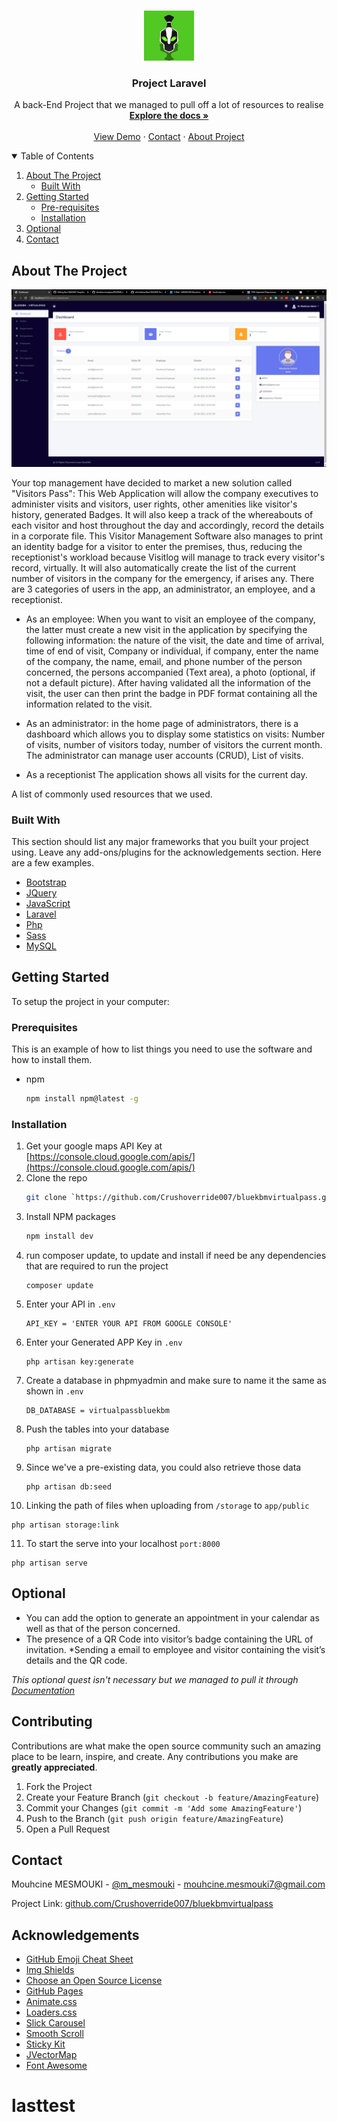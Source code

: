 
<br />
<p align="center">
  <a href="Readmeimages/site_logo.png">
    <img src="Readmeimages/site_logo.png" alt="Logo" width="80" height="80">
  </a>

  <h3 align="center">Project Laravel</h3>

  <p align="center">
    A back-End Project that we managed to pull off a lot of resources to realise 
    <br />
    <a href="https://github.com/crushoverride007/bluekbmvirtualpass"><strong>Explore the docs »</strong></a>
    <br />
    <br />
    <a href="https://github.com/crushoverride007/bluekbmvirtualpass">View Demo</a>
    ·
    <a href="https://github.com/crushoverride007/bluekbmvirtualpass">Contact</a>
    ·
    <a href="https://github.com/crushoverride007/bluekbmvirtualpass">About Project</a>
  </p>
</p>


<details open="open">
  <summary>Table of Contents</summary>
  <ol>
    <li>
      <a href="#about-the-project">About The Project</a>
      <ul>
        <li><a href="#built-with">Built With</a></li>
      </ul>
    </li>
    <li>
      <a href="#getting-started">Getting Started</a>
      <ul>
        <li><a href="#prerequisites">Pre-requisites</a></li>
        <li><a href="#installation">Installation</a></li>
      </ul>
    </li>
    <li><a href="#optional">Optional</a></li>
    <li><a href="#contact">Contact</a></li>
  </ol>
</details>



## About The Project

[![Product Name Screen Shot][product-screenshot]](https://github.com/crushoverride007/bluekbmvirtualpass)

Your top management have decided to market a new solution called "Visitors Pass": This Web Application will allow the company executives to administer visits and visitors, 
user rights, other amenities like visitor's history, generated Badges. It will also keep a track of the whereabouts of each visitor and host throughout the day
and accordingly, record the details in a corporate file. This Visitor Management Software also manages to print an identity
badge for a visitor to enter the premises, thus, reducing the receptionist's workload because Visitlog will manage to track every visitor's record, virtually. 
It will also automatically create the list of the current number of visitors in the company for the emergency, if arises any. There are 3 categories of users in the app, 
an administrator, an employee, and a receptionist.

* As an employee:
When you want to visit an employee of the company, the latter must
create a new visit in the application by specifying the following
information: the nature of the visit, the date and time of arrival, time
of end of visit, Company or individual, if company, enter the name of
the company, the name, email, and phone number of the person
concerned, the persons accompanied (Text area), a photo (optional,
if not a default picture).
After having validated all the information of the visit, the user can
then print the badge in PDF format containing all the information
related to the visit.

* As an administrator:
in the home page of administrators, there is a dashboard which allows
you to display some statistics on visits: Number of visits, number of
visitors today, number of visitors the current month. The
administrator can manage user accounts (CRUD), List of visits.

* As a receptionist
The application shows all visits for the current day.

A list of commonly used resources that we used.

### Built With

This section should list any major frameworks that you built your project using. Leave any add-ons/plugins for the acknowledgements section. Here are a few examples.
* [Bootstrap](https://getbootstrap.com)
* [JQuery](https://jquery.com)
* [JavaScript](https://www.javascript.com/)
* [Laravel](https://laravel.com)
* [Php](https://www.php.net/)
* [Sass](https://sass-lang.com/)
* [MySQL](https://www.mysql.com/)


## Getting Started

To setup the project in your computer:

### Prerequisites

This is an example of how to list things you need to use the software and how to install them.
* npm
  ```sh
  npm install npm@latest -g
  ```

### Installation

1. Get your google maps API Key at [https://console.cloud.google.com/apis/](https://console.cloud.google.com/apis/)
2. Clone the repo
   ```sh
   git clone `https://github.com/Crushoverride007/bluekbmvirtualpass.git`
   ```
3. Install NPM packages
   ```sh
   npm install dev
   ```
4. run composer update, to update and install if need be any dependencies that are required to run the project
   ```
   composer update
   ```
5. Enter your API in `.env`
   ```
   API_KEY = 'ENTER YOUR API FROM GOOGLE CONSOLE'
   ```
6. Enter your Generated APP Key in `.env`
   ```
   php artisan key:generate
   ```
7. Create a database in phpmyadmin and make sure to name it the same as shown in `.env`
   ```
   DB_DATABASE = virtualpassbluekbm
   ```
8. Push the tables into your database
   ```
   php artisan migrate
   ```
9. Since we've a pre-existing data, you could also retrieve those data
   ```
   php artisan db:seed
   ```
10. Linking the path of files when uploading from `/storage` to `app/public`
   ```
   php artisan storage:link
   ```
11. To start the serve into your localhost `port:8000`
   ```
   php artisan serve
   ```




## Optional

* You can add the option to generate an appointment in your
calendar as well as that of the person concerned.
* The presence of a QR Code into visitor’s badge containing the
URL of invitation.
*Sending a email to employee and visitor containing the visit’s
details and the QR code.

_This optional quest isn't necessary but we managed to pull it through [Documentation](https://github.com/crushoverride007/bluekbmvirtualpass)_

## Contributing

Contributions are what make the open source community such an amazing place to be learn, inspire, and create. Any contributions you make are **greatly appreciated**.

1. Fork the Project
2. Create your Feature Branch (`git checkout -b feature/AmazingFeature`)
3. Commit your Changes (`git commit -m 'Add some AmazingFeature'`)
4. Push to the Branch (`git push origin feature/AmazingFeature`)
5. Open a Pull Request


## Contact

Mouhcine MESMOUKI - [@m_mesmouki](https://twitter.com/m_mesmouki) - mouhcine.mesmouki7@gmail.com

Project Link: [github.com/Crushoverride007/bluekbmvirtualpass](https://github.com/Crushoverride007/bluekbmvirtualpass)


## Acknowledgements
* [GitHub Emoji Cheat Sheet](https://www.webpagefx.com/tools/emoji-cheat-sheet)
* [Img Shields](https://shields.io)
* [Choose an Open Source License](https://choosealicense.com)
* [GitHub Pages](https://pages.github.com)
* [Animate.css](https://daneden.github.io/animate.css)
* [Loaders.css](https://connoratherton.com/loaders)
* [Slick Carousel](https://kenwheeler.github.io/slick)
* [Smooth Scroll](https://github.com/cferdinandi/smooth-scroll)
* [Sticky Kit](http://leafo.net/sticky-kit)
* [JVectorMap](http://jvectormap.com)
* [Font Awesome](https://fontawesome.com)



[contributors-shield]: https://img.shields.io/github/contributors/othneildrew/Best-README-Template.svg?style=for-the-badge
[contributors-url]: https://github.com/othneildrew/Best-README-Template/graphs/contributors
[forks-shield]: https://img.shields.io/github/forks/othneildrew/Best-README-Template.svg?style=for-the-badge
[forks-url]: https://github.com/othneildrew/Best-README-Template/network/members
[stars-shield]: https://img.shields.io/github/stars/othneildrew/Best-README-Template.svg?style=for-the-badge
[stars-url]: https://github.com/othneildrew/Best-README-Template/stargazers
[issues-shield]: https://img.shields.io/github/issues/othneildrew/Best-README-Template.svg?style=for-the-badge
[issues-url]: https://github.com/othneildrew/Best-README-Template/issues
[license-shield]: https://img.shields.io/github/license/othneildrew/Best-README-Template.svg?style=for-the-badge
[license-url]: https://github.com/othneildrew/Best-README-Template/blob/master/LICENSE.txt
[linkedin-shield]: https://img.shields.io/badge/-LinkedIn-black.svg?style=for-the-badge&logo=linkedin&colorB=555
[linkedin-url]: https://linkedin.com/in/othneildrew
[product-screenshot]: Readmeimages/screenshot.PNG

lasttest
=======